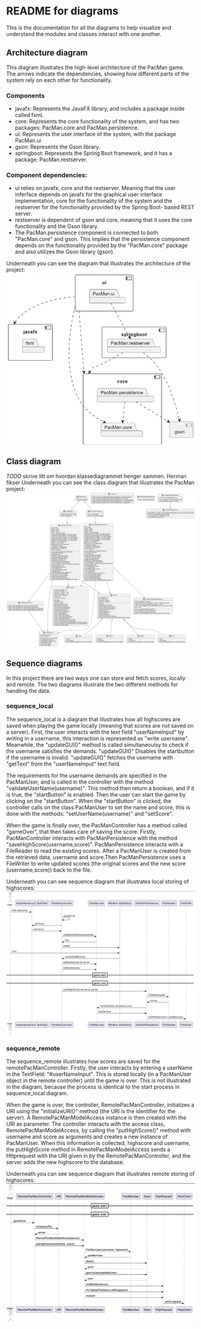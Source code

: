 # README for diagrams
This is the documentation for all the diagrams to help visualize and understand the modules and classes interact with one another. 

## Architecture diagram
This diagram illustrates the high-level architecture of the PacMan game. The arrows indicate the dependencies, showing how different parts of the system rely on each other for functionality.

### Components
- javafx: Represents the JavaFX library, and includes a package inside called fxml.
- core: Represents the core functionality of the system, and has two packages: PacMan.core and PacMan.persistence.
- ui: Represents the user interface of the system, with the package PacMan.ui
- gson: Represents the Gson library.
- springboot: Represents the Spring Boot framework, and it has a package: PacMan.restserver.

### Component dependencies:
- ui relies on javafx, core and the restserver. Meaning that the user inferface depends on javafx for the graphical user interface implementation, core for the functionality of the system and the restserver for the functionality provided by the Spring Boot- based REST server.
- restserver is dependent of gson and core, meaning that it uses the core functionality and the Gson library. 
- The PacMan.persistence component is connected to both "PacMan.core" and gson. This implies that the persistence component depends on the functionality provided by the "PacMan.core" package and also utilizes the Gson library (gson).

Underneath you can see the diagram that illustrates the architecture of the project: 
![package](package.png)

## Class diagram
*TODO* skrive litt om hvordan klassediagrammet henger sammen. Herman fikser
Underneath you can see the class diagram that illustrates the PacMan project:
![class](class.png)

## Sequence diagrams
In this project there are two ways one can store and fetch scores, locally and remote. The two diagrams illustrate the two different methods for handling the data. 

### sequence_local
The sequence_local is a diagram that illustrates how all highscores are saved when playing the game locally (meaning that scores are not saved on a server). First, the user interacts with the text field "userNameInput" by writing in a username, this interaction is represented as "write username". Meanwhile, the "updateGUI()" method is called simultaneoulsy to check if the username satisfies the demands. "updateGUI()" Disables the startbutton if the username is invalid. "updateGUI()" fetches the username with "getText" from the "userNameInput" text field. 

The requirements for the username demands are specified in the PacManUser, and is called in the controller with the method "validateUserName(username)". This method then return a boolean, and if it is true, the "startButton" is enabled. Then the user can start the game by clicking on the "startButton". When the "startButton" is clicked, the controller calls on the class PacManUser to set the name and score, this is done with the methods: "setUserName(username)" and "setScore". 

When the game is finally over, the PacManController has a method called "gameOver", that then takes care of saving the score. Firstly, PacManController interacts with PacManPersistence with the method "saveHighScore(username,score)". PacManPersistence interacts with a FileReader to read the existing scores. After a PacManUser is created from the retrieved data, username and score.Then PacManPersistence uses a FileWriter to write updated scores (the original scores and the new score (username,score)) back to the file.

Underneath you can see sequence diagram that illustrates local storing of highscores:
![sequence_local](sequence_local.png)

### sequence_remote
The sequence_remote illustrates how scores are saved for the remotePacManController. Firstly, the user interacts by entering a userName in the TextField: "#userNameInput". This is stored locally (in a PacManUser object in the remote controller) until the game is over. This is not illustrated in the diagram, because the process is identical to the start process in sequence_local diagram.

When the game is over, the controller, RemotePacManController, initializes a URI using the "initializeURI()" method (the URI is the identifier for the server). A RemotePacManModelAccess instance is then created with the URI as parameter. The controller interacts with the access class, RemotePacManModelAccess, by calling the "putHighScore()" method with username and score as arguments and  creates a new instance of PacManUser. When this information is collected, highscore and username, the putHighScore method in RemotePacManModelAccess sends a Httprequest with the URI given in by the RemotePacManController, and the server adds the new highscore to the database.

Underneath you can see sequence diagram that illustrates remote storing of highscores:
![sequence_remote](sequence_remote.png)
